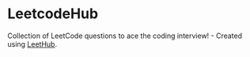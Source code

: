 # LeetcodeHub
Collection of LeetCode questions to ace the coding interview! - Created using [LeetHub](https://github.com/QasimWani/LeetHub).
